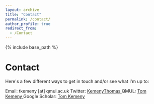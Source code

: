 ```yaml
---
layout: archive
title: "Contact"
permalink: /contact/
author_profile: true
redirect_from:
  - /Contact
---
```


{% include base_path %}
 
Contact
=====

Here's a few different ways to get in touch and/or see what I'm up to:

Email: tkemeny [at] qmul.ac.uk
Twitter: <a href="https://twitter.com/KemenyThomas">KemenyThomas </a>
QMUL: <a href="https://www.qmul.ac.uk/busman/staff/kemeny-thomas.html">Tom Kemeny </a>
Google Scholar: <a href="https://scholar.google.com/citations?hl=en&pli=1&user=1bBUHOUAAAAJ">Tom Kemeny</a>
